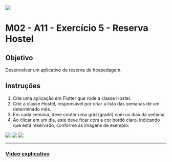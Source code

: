﻿![](https://i.imgur.com/xG74tOh.png)

# M02 - A11 - Exercício 5 - Reserva Hostel

## Objetivo

Desenvolver um aplicativo de reserva de hospedagem.

## Instruções

1. Crie uma aplicação em Flutter que rode a classe Hostel.
2. Crie a classe Hostel, responsável por criar a lista das semanas de um determinado mês.
3. Em cada semana, deve conter uma grid (grade) com os dias da semana.
4. Ao clicar em um dia, este deve ficar com a cor bordô claro, indicando que está reservado, conforme as imagens de exemplo:

![](https://i.imgur.com/fa4BGyz.png)
![](https://i.imgur.com/XeMV5jv.png)
![](https://i.imgur.com/iQuoJkh.png)

---

### [Vídeo explicativo](https://drive.google.com/file/d/18J1ViVLnwNJN-zm3YdZEl9vGUsDBr0Pr/view?usp=sharing)

